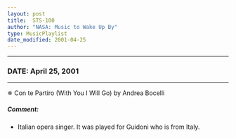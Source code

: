 ```yaml
---
layout: post
title:  STS-100
author: "NASA: Music to Wake Up By"
type: MusicPlaylist
date_modified: 2001-04-25
---
```


----
### DATE: April 25, 2001
----
✵ Con te Partiro (With You I Will Go) by Andrea Bocelli

##### Comment:
* Italian opera singer. It was played for Guidoni who is from Italy.
